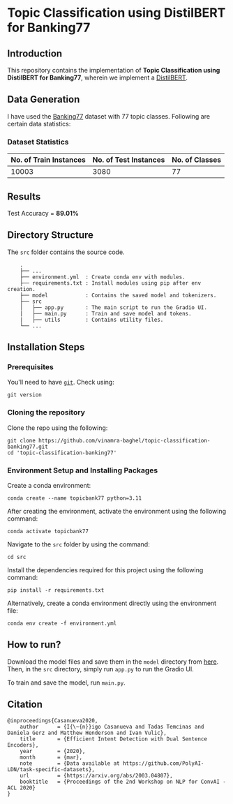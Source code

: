 # Topic Classification using DistilBERT for Banking77

## Introduction
This repository contains the implementation of **Topic Classification using DistilBERT for Banking77**, wherein we implement a [DistilBERT](https://huggingface.co/docs/transformers/model_doc/distilbert).

## Data Generation
I have used the [Banking77](https://huggingface.co/datasets/banking77) dataset with 77 topic classes. Following are certain data statistics:

### Dataset Statistics
| **No. of Train Instances** | **No. of Test Instances** | **No. of Classes** |
|--------------------------  |---------------------------|--------------------|
| 10003                      | 3080                      | 77                 |

## Results
Test Accuracy = **89.01%**

## Directory Structure
The `src` folder contains the source code.
```
    .
    ├── ...
    ├── environment.yml  : Create conda env with modules.
    ├── requirements.txt : Install modules using pip after env creation.
    ├── model            : Contains the saved model and tokenizers.
    ├── src                    
    │   ├── app.py       : The main script to run the Gradio UI.
    |   ├── main.py      : Train and save model and tokens.
    |   ├── utils        : Contains utility files.
    └── ...
```

## Installation Steps
### Prerequisites
You'll need to have [`git`](https://git-scm.com/). Check using:
```
git version
```

### Cloning the repository
Clone the repo using the following:
```
git clone https://github.com/vinamra-baghel/topic-classification-banking77.git
cd 'topic-classification-banking77'
```

### Environment Setup and Installing Packages
Create a conda environment:

```
conda create --name topicbank77 python=3.11
```

After creating the environment, activate the environment using the following command:

```
conda activate topicbank77
```

Navigate to the `src` folder by using the command:

```
cd src
```

Install the dependencies required for this project using the following command:

```
pip install -r requirements.txt
```

Alternatively, create a conda environment directly using the environment file: 

```
conda env create -f environment.yml
```

## How to run?
Download the model files and save them in the `model` directory from [here](https://drive.google.com/drive/folders/1L5afuFKXpSKqLACwHNIP-BXaOeARWLC9?usp=sharing). Then, in the `src` directory, simply run `app.py` to run the Gradio UI. 

To train and save the model, run `main.py`.

## Citation
```
@inproceedings{Casanueva2020,
    author      = {I{\~{n}}igo Casanueva and Tadas Temcinas and Daniela Gerz and Matthew Henderson and Ivan Vulic},
    title       = {Efficient Intent Detection with Dual Sentence Encoders},
    year        = {2020},
    month       = {mar},
    note        = {Data available at https://github.com/PolyAI-LDN/task-specific-datasets},
    url         = {https://arxiv.org/abs/2003.04807},
    booktitle   = {Proceedings of the 2nd Workshop on NLP for ConvAI - ACL 2020}
}
```